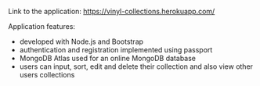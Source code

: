 Link to the application: https://vinyl-collections.herokuapp.com/

Application features:
  - developed with Node.js and Bootstrap
  - authentication and registration implemented using passport
  - MongoDB Atlas used for an online MongoDB database
  - users can input, sort, edit and delete their collection and also view other users collections
